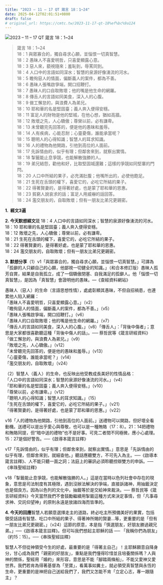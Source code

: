 ```yaml
---
title: "2023 – 11 – 17 QT 箴言 18：1~24"
date: 2025-04-12T02:01:51+0800
draft: false
# original_url: https://cmtc.tw/2023-11-17-qt-18%ef%bc%9a124
---
```


![2023 – 11 – 17 QT  箴言 18：1\~24](/images/qt.jpg  "2023 – 11 – 17 QT  箴言 18：1\~24")

> 箴言 18：1\~24  
> 18：1 與眾寡合的，獨自尋求心願，並惱恨一切真智慧。  
> 18：2 愚昧人不喜愛明哲，只喜愛顯露心意。  
> 18：3 惡人來，藐視隨來；羞恥到，辱罵同到。  
> 18：4 人口中的言語如同深水；智慧的泉源好像湧流的河水。  
> 18：5 瞻徇惡人的情面，偏斷義人的案件，都為不善。  
> 18：6 愚昧人張嘴啟爭端，開口招鞭打。  
> 18：7 愚昧人的口自取敗壞；他的嘴是他生命的網羅。  
> 18：8 傳舌人的言語如同美食，深入人的心腹。  
> 18：9 做工懈怠的，與浪費人為弟兄。  
> 18：10 耶和華的名是堅固臺；義人奔入便得安穩。  
> 18：11 富足人的財物是他的堅城，在他心想，猶如高牆。  
> 18：12 敗壞之先，人心驕傲；尊榮以前，必有謙卑。  
> 18：13 未曾聽完先回答的，便是他的愚昧和羞辱。  
> 18：14 人有疾病，心能忍耐；心靈憂傷，誰能承當呢？  
> 18：15 聰明人的心得知識；智慧人的耳求知識。  
> 18：16 人的禮物為他開路，引他到高位的人面前。  
> 18：17 先訴情由的，似乎有理；但鄰舍來到，就察出實情。  
> 18：18 掣籤能止息爭競，也能解散強勝的人。  
> 18：19 弟兄結怨，勸他和好，比取堅固城還難；這樣的爭競如同堅寨的門閂。  
> 18：20 人口中所結的果子，必充滿肚腹；他嘴所出的，必使他飽足。  
> 18：21 生死在舌頭的權下，喜愛它的，必吃它所結的果子。  
> 18：22 得著賢妻的，是得著好處，也是蒙了耶和華的恩惠。  
> 18：23 貧窮人說哀求的話；富足人用威嚇的話回答。  
> 18：24 濫交朋友的，自取敗壞；但有一朋友比弟兄更親密。

**1.  經文3遍**

**2. 今天默想經文**箴 18：4 人口中的言語如同深水；智慧的泉源好像湧流的河水。  
18：10 耶和華的名是堅固臺；義人奔入便得安穩。  
18：12 敗壞之先，人心驕傲；尊榮以前，必有謙卑。  
18：21 生死在舌頭的權下，喜愛它的，必吃它所結的果子。  
18：22 得著賢妻的，是得著好處，也是蒙了耶和華的恩惠。  
18：24 濫交朋友的，自取敗壞；但有一朋友比弟兄更親密。

**3. 默想分享**（1）v1「與眾寡合的，獨自尋求心願，並惱恨一切真智慧。」可譯為「孤僻的人只顧自己的心願，他鄙視一切健全的知識。」（和合本修訂版）愚昧人孤芳自賞，結果是自我孤立，成了一個驕傲閉塞、自我滿足的孤僻人。他「惱恨一切真智慧」，是因為「真智慧」會證明他的愚昧。—《查經資料網站》

愚昧人（惡人）的生命（言語思想性情），處處彰顯其愚昧，不但自招禍患，也連累他人陷入網羅：  
「愚昧人不喜愛明哲，只喜愛顯露心意。」（v2）  
「瞻徇惡人的情面，偏斷義人的案件，都為不善。」（v5）  
「愚昧人張嘴啟爭端，開口招鞭打。」（v6）  
「愚昧人的口自取敗壞；他的嘴是他生命的網羅。」（v7）  
「傳舌人的言語如同美食，深入人的心腹。」（v8）「傳舌人」：「背後中傷者」；意思是大家都很喜歡聽這種「背後中傷人的話」。── 蔡哲民等《箴言研經資料》  
「做工懈怠的，與浪費人為弟兄。」（v9）  
「敗壞之先，人心驕傲。」（v12）  
「未曾聽完先回答的，便是他的愚昧和羞辱。」（v13）  
「心靈憂傷，誰能承當呢？」（v14）  
「濫交朋友的，自取敗壞」（v24）

（2）智慧人（義人）的生命，也反映出他受教成長美好的性情品格：  
「人口中的言語如同深水；智慧的泉源好像湧流的河水。」（v4）  
「耶和華的名是堅固臺；義人奔入便得安穩。」（v10）  
「尊榮以前，必有謙卑。」（v12）  
「聰明人的心得知識；智慧人的耳求知識。」（15）  
「生死在舌頭的權下，喜愛它的，必吃它所結的果子。」（v21）  
「得著賢妻的，是得著好處，也是蒙了耶和華的恩惠。」（v22）

v16「人的禮物為他開路，引他到高位的人面前。」送禮物可以開路，但好壞全看動機。送禮可以是出乎愛心與尊敬，也可以是一種賄賂（17：8）。21：14把禮物和賄賂同提，但“暗中送的禮物”也不是好事。可見二者間不同極微，應小心處理。15：27是個好警告。──《啟導本箴言註釋》

v17「先訴情由的，似乎有理；但鄰舍來到，就察出實情。」意思是「先訴情由的似乎有理，但鄰舍來到，就細查他。」聽話應聽雙方，不可先入為主。──《啟導本箴言註釋》、人不能只聽一面之詞；法庭上的審訊必須聆聽控辯雙方的申訴。──《串珠聖經註釋》

v18「掣籤能止息爭競，也能解散強勝的人。」這是在當時以色列社會中存在的現象，意思是司法制度有其極限，遇到沒辦法解決的爭端，直接訴諸神，用抽籤決定也是個良方。因為以色列的文化中，抽籤等於是交給神來裁決。── 蔡哲民等《箴言研經資料》今天當然我們不會鼓勵繼續用掣籤這種方式來決定事情，但「凡事尋求神、交託仰望神」的原則永遠是放諸四海而皆準的。

**4. 今天的回應**智慧人若願意選擇走主的道路，終必吃主所預備美好的果實，包括領受話語有智慧、吃口中所結的果子、得著神所賜的賢妻…等，更重要的是「但有一朋友比弟兄更親密。」（v24）這節的原意，本是指「慎選朋友，好朋友勝過親兄弟。」──《啟導本箴言註釋》。但可叫我們想起主耶穌的話 ── 「我稱你們為朋友」（約15：15）。──《串珠聖經註釋》

智慧人不但從神領受今生的好處，最重要的是「得著主自己」！主耶穌願意自降身分，甘心成為我們「親密的好朋友」，重點是我們懂得珍惜並且培養關係嗎？人與神的關係，聖經用「婚約」來形容，意思是不能「腳踏兩條船」，不能又愛神又愛世界。我們若肯為得著基督為「至寶」，看萬事如糞土，就必領受真智慧與永恆的生命，更重要的是神把自己送給我們了，我們又怎能不肯「立定心志，專一跟隨主」？